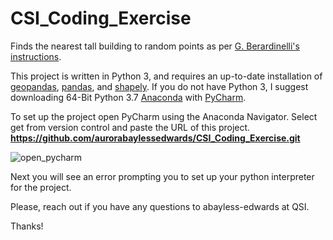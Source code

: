 # CSI_Coding_Exercise
Finds the nearest tall building to random points as per [G. Berardinelli's instructions](https://gist.github.com/gberardinelli/8567cdbcad220e46b2f8fc4e33a203a0). 

This project is written in Python 3, and requires an up-to-date installation of [geopandas](https://geopandas.org/install.html), [pandas](https://pandas.pydata.org/pandas-docs/stable/getting_started/install.html), and [shapely](https://pypi.org/project/Shapely/). If you do not have Python 3, I suggest downloading 64-Bit Python 3.7 [Anaconda](https://www.anaconda.com/products/individual) with [PyCharm](https://www.jetbrains.com/pycharm/download/#section=windows). 

To set up the project open PyCharm using the Anaconda Navigator. Select get from version control and paste the URL of this project. **https://github.com/aurorabaylessedwards/CSI_Coding_Exercise.git**

![open_pycharm](~/open_pycharm.png?raw=true)

Next you will see an error prompting you to set up your python interpreter for the project.



Please, reach out if you have any questions to abayless-edwards at QSI. 

Thanks!
